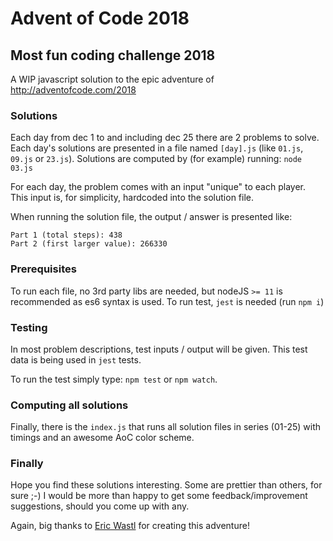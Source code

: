 # Advent of Code 2018

## Most fun coding challenge 2018

A WIP javascript solution to the epic adventure of http://adventofcode.com/2018


### Solutions

Each day from dec 1 to and including dec 25 there are 2 problems to solve.
Each day's solutions are presented in a file named `[day].js` (like `01.js`, `09.js` or `23.js`). 
Solutions are computed by (for example) running: `node 03.js`

For each day, the problem comes with an input "unique" to each player. This input is, for simplicity, hardcoded into the solution file.

When running the solution file, the output / answer is presented like:

```
Part 1 (total steps): 438
Part 2 (first larger value): 266330
```


### Prerequisites

To run each file, no 3rd party libs are needed, but nodeJS `>= 11` is recommended as es6 syntax is used.
To run test, `jest` is needed (run `npm i`)


### Testing

In most problem descriptions, test inputs / output will be given.
This test data is being used in `jest` tests.

To run the test simply type: `npm test` or `npm watch`.


### Computing all solutions

Finally, there is the `index.js` that runs all solution files in series (01-25) with timings and an awesome AoC color scheme.


### Finally

Hope you find these solutions interesting. Some are prettier than others, for sure ;-) I would be more than happy to get some feedback/improvement suggestions, should you come up with any.

Again, big thanks to [Eric Wastl](https://twitter.com/ericwastl) for creating this adventure!
